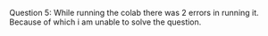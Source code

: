 Question 5:
  While running the colab there was 2 errors in running it. Because of which i am unable to solve the question.
